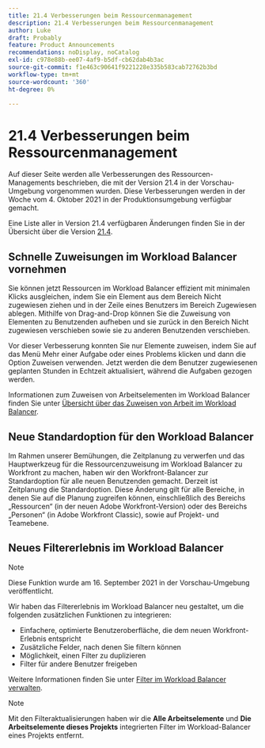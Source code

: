 ```yaml
---
title: 21.4 Verbesserungen beim Ressourcenmanagement
description: 21.4 Verbesserungen beim Ressourcenmanagement
author: Luke
draft: Probably
feature: Product Announcements
recommendations: noDisplay, noCatalog
exl-id: c978e88b-ee07-4af9-b5df-cb62dab4b3ac
source-git-commit: f1e463c90641f9221228e335b583cab72762b3bd
workflow-type: tm+mt
source-wordcount: '360'
ht-degree: 0%

---
```


# 21.4 Verbesserungen beim Ressourcenmanagement

Auf dieser Seite werden alle Verbesserungen des Ressourcen-Managements beschrieben, die mit der Version 21.4 in der Vorschau-Umgebung vorgenommen wurden. Diese Verbesserungen werden in der Woche vom 4. Oktober 2021 in der Produktionsumgebung verfügbar gemacht.

Eine Liste aller in Version 21.4 verfügbaren Änderungen finden Sie in der Übersicht über die Version [21.4](../../../product-announcements/product-releases/21.4-release-activity/21-4-release-overview.md).

## Schnelle Zuweisungen im Workload Balancer vornehmen

Sie können jetzt Ressourcen im Workload Balancer effizient mit minimalen Klicks ausgleichen, indem Sie ein Element aus dem Bereich Nicht zugewiesen ziehen und in der Zeile eines Benutzers im Bereich Zugewiesen ablegen. Mithilfe von Drag-and-Drop können Sie die Zuweisung von Elementen zu Benutzenden aufheben und sie zurück in den Bereich Nicht zugewiesen verschieben sowie sie zu anderen Benutzenden verschieben.

Vor dieser Verbesserung konnten Sie nur Elemente zuweisen, indem Sie auf das Menü Mehr einer Aufgabe oder eines Problems klicken und dann die Option Zuweisen verwenden. Jetzt werden die dem Benutzer zugewiesenen geplanten Stunden in Echtzeit aktualisiert, während die Aufgaben gezogen werden.

Informationen zum Zuweisen von Arbeitselementen im Workload Balancer finden Sie unter [Übersicht über das Zuweisen von Arbeit im Workload Balancer](../../../resource-mgmt/workload-balancer/assign-work-in-workload-balancer.md).

## Neue Standardoption für den Workload Balancer

Im Rahmen unserer Bemühungen, die Zeitplanung zu verwerfen und das Hauptwerkzeug für die Ressourcenzuweisung im Workload Balancer zu Workfront zu machen, haben wir den Workfront-Balancer zur Standardoption für alle neuen Benutzenden gemacht. Derzeit ist Zeitplanung die Standardoption. Diese Änderung gilt für alle Bereiche, in denen Sie auf die Planung zugreifen können, einschließlich des Bereichs „Ressourcen“ (in der neuen Adobe Workfront-Version) oder des Bereichs „Personen“ (in Adobe Workfront Classic), sowie auf Projekt- und Teamebene.

## Neues Filtererlebnis im Workload Balancer

>[!NOTE]
>
>Diese Funktion wurde am 16. September 2021 in der Vorschau-Umgebung veröffentlicht.

Wir haben das Filtererlebnis im Workload Balancer neu gestaltet, um die folgenden zusätzlichen Funktionen zu integrieren:

* Einfachere, optimierte Benutzeroberfläche, die dem neuen Workfront-Erlebnis entspricht
* Zusätzliche Felder, nach denen Sie filtern können
* Möglichkeit, einen Filter zu duplizieren
* Filter für andere Benutzer freigeben

Weitere Informationen finden Sie unter [Filter im Workload Balancer verwalten](../../../resource-mgmt/workload-balancer/filter-information-workload-balancer.md).

>[!NOTE]
>
>Mit den Filteraktualisierungen haben wir die **Alle Arbeitselemente** und **Die Arbeitselemente dieses Projekts** integrierten Filter im Workload-Balancer eines Projekts entfernt.

